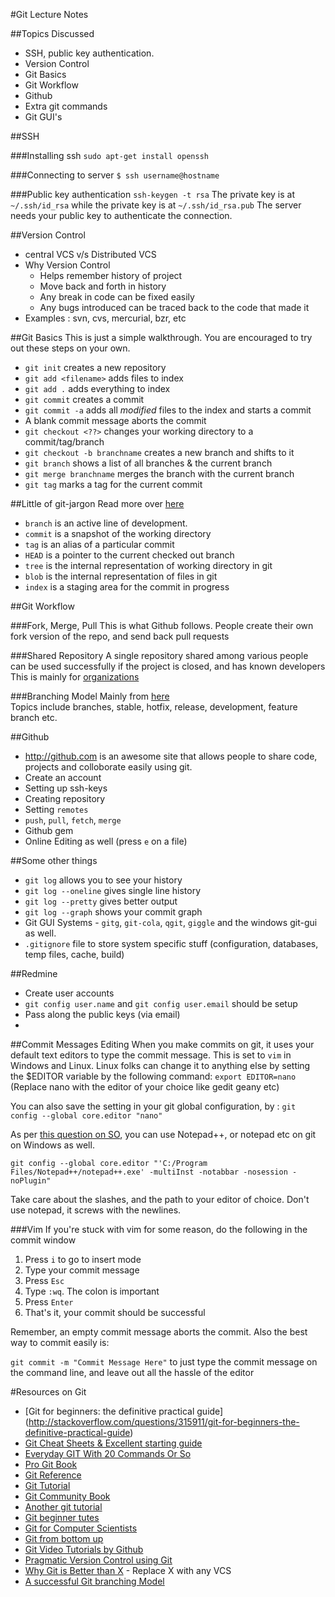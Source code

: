 #Git Lecture Notes

##Topics Discussed
* SSH, public key authentication.
* Version Control
* Git Basics
* Git Workflow
* Github
* Extra git commands
* Git GUI's

##SSH

###Installing ssh
`sudo apt-get install openssh`

###Connecting to server
`$ ssh username@hostname`

###Public key authentication
`ssh-keygen -t rsa`
The private key is at `~/.ssh/id_rsa` while the private key is at `~/.ssh/id_rsa.pub`
The server needs your public key to authenticate the connection.

##Version Control
* central VCS v/s Distributed VCS
* Why Version Control 
  - Helps remember history of project
  - Move back and forth in history
  - Any break in code can be fixed easily
  - Any bugs introduced can be traced back to the code that made it
* Examples : svn, cvs, mercurial, bzr, etc

##Git Basics
This is just a simple walkthrough. You are encouraged to try out these steps on your own.

- `git init` creates a new repository
- `git add <filename>` adds files to index
- `git add .` adds everything to index
- `git commit` creates a commit
- `git commit -a` adds all *modified* files to the index and starts a commit
- A blank commit message aborts the commit
- `git checkout <??>` changes your working directory to a commit/tag/branch
- `git checkout -b branchname` creates a new branch and shifts to it
- `git branch` shows a list of all branches & the current branch
- `git merge branchname` merges the branch with the current branch
- `git tag` marks a tag for the current commit

##Little of git-jargon
Read more over [here](http://book.git-scm.com/7_glossary.html)

- `branch` is an active line of development.
- `commit` is a snapshot of the working directory
- `tag` is an alias of a particular commit
- `HEAD` is a pointer to the current checked out branch
- `tree` is the internal representation of working directory in git
- `blob` is the internal representation of files in git
- `index` is a staging area for the commit in progress

##Git Workflow

###Fork, Merge, Pull
This is what Github follows. People create their own fork version of the repo, and send back pull requests

###Shared Repository
A single repository shared among various people can be used successfully if the project is closed, and has known developers
This is mainly for [organizations](github.com/sdslabs)

###Branching Model
Mainly from [here](http://nvie.com/posts/a-successful-git-branching-model/)  
Topics include branches, stable, hotfix, release, development, feature branch etc.


##Github
- <http://github.com> is an awesome site that allows people to share code, projects and colloborate easily using git.
- Create an account
- Setting up ssh-keys
- Creating repository
- Setting `remotes`
- `push`, `pull`, `fetch`, `merge`
- Github gem
- Online Editing as well (press `e` on a file)

##Some other things
- `git log` allows you to see your history
- `git log --oneline` gives single line history
- `git log --pretty` gives better output
- `git log --graph` shows your commit graph
- Git GUI Systems - `gitg`, `git-cola`, `qgit`, `giggle` and the windows git-gui as well.
- `.gitignore` file to store system specific stuff (configuration, databases, temp files, cache, build)

##Redmine
- Create user accounts
- `git config user.name` and `git config user.email` should be setup
- Pass along the public keys (via email)
- 

##Commit Messages Editing
When you make commits on git, it uses your default text editors to type the commit message. This is set to `vim` in Windows and Linux. Linux folks can change it to anything else by setting the $EDITOR variable by the following command:
`export EDITOR=nano` (Replace nano with the editor of your choice like gedit geany etc)

You can also save the setting in your git global configuration, by :
`git config --global core.editor "nano"`

As per [this question on SO](http://stackoverflow.com/questions/10564/how-can-i-set-up-an-editor-to-work-with-git-on-windows), you can use Notepad++, or notepad etc on git on Windows as well.

`git config --global core.editor "'C:/Program Files/Notepad++/notepad++.exe' -multiInst -notabbar -nosession -noPlugin"` 

Take care about the slashes, and the path to your editor of choice. Don't use notepad, it screws with the newlines.

###Vim
If you're stuck with vim for some reason, do the following in the commit window

1. Press `i` to go to insert mode
1. Type your commit message
1. Press `Esc`
1. Type `:wq`. The colon is important
1. Press `Enter`
1. That's it, your commit should be successful

Remember, an empty commit message aborts the commit. Also the best way to commit easily is:

`git commit -m "Commit Message Here"` to just type the commit message on the command line, and leave out all the hassle of the editor

#Resources on Git
* [Git for beginners: the definitive practical guide] (http://stackoverflow.com/questions/315911/git-for-beginners-the-definitive-practical-guide)
* [Git Cheat Sheets & Excellent starting guide](http://help.github.com/git-cheat-sheets/)
* [Everyday GIT With 20 Commands Or So](http://www.kernel.org/pub/software/scm/git/docs/everyday.html)
* [Pro Git Book](http://progit.org/book/)
* [Git Reference](http://gitref.org/)
* [Git Tutorial](http://www.kernel.org/pub/software/scm/git/docs/gittutorial.html)
* [Git Community Book](http://book.git-scm.com/)
* [Another git tutorial](http://www.ralfebert.de/tutorials/git/)
* [Git beginner tutes](http://sixrevisions.com/resources/git-tutorials-beginners/)
* [Git for Computer Scientists](http://eagain.net/articles/git-for-computer-scientists/) 
* [Git from bottom up](http://ftp.newartisans.com/pub/git.from.bottom.up.pdf)
* [Git Video Tutorials by Github](http://learn.github.com/p/intro.html)
* [Pragmatic Version Control using Git](http://pragprog.com/book/tsgit/pragmatic-version-control-using-git)
* [Why Git is Better than X](http://whygitisbetterthanx.com/) - Replace X with any VCS
* [A successful Git branching Model](http://nvie.com/posts/a-successful-git-branching-model/)
